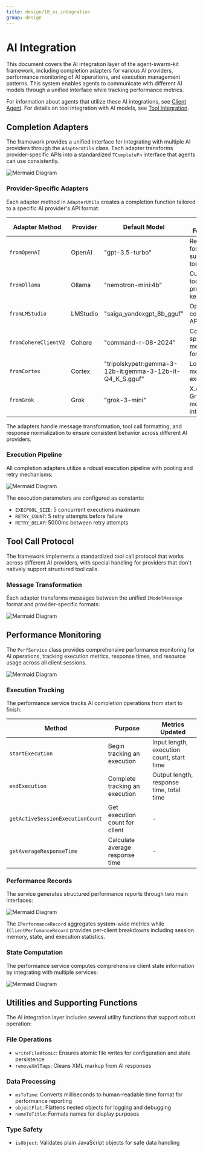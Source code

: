 ```yaml
---
title: design/18_ai_integration
group: design
---
```


# AI Integration

This document covers the AI integration layer of the agent-swarm-kit framework, including completion adapters for various AI providers, performance monitoring of AI operations, and execution management patterns. This system enables agents to communicate with different AI models through a unified interface while tracking performance metrics.

For information about agents that utilize these AI integrations, see [Client Agent](./04_Client_Agent.md). For details on tool integration with AI models, see [Tool Integration](./24_Tool_Integration.md).

## Completion Adapters

The framework provides a unified interface for integrating with multiple AI providers through the `AdapterUtils` class. Each adapter transforms provider-specific APIs into a standardized `TCompleteFn` interface that agents can use consistently.

![Mermaid Diagram](./diagrams\18_AI_Integration_0.svg)

### Provider-Specific Adapters

Each adapter method in `AdapterUtils` creates a completion function tailored to a specific AI provider's API format:

| Adapter Method | Provider | Default Model | Key Features |
|---|---|---|---|
| `fromOpenAI` | OpenAI | "gpt-3.5-turbo" | Response format support, tool calls |
| `fromOllama` | Ollama | "nemotron-mini:4b" | Custom tool protocol, keep-alive |
| `fromLMStudio` | LMStudio | "saiga_yandexgpt_8b_gguf" | OpenAI-compatible API |
| `fromCohereClientV2` | Cohere | "command-r-08-2024" | Cohere-specific message format |
| `fromCortex` | Cortex | "tripolskypetr:gemma-3-12b-it:gemma-3-12b-it-Q4_K_S.gguf" | Local model execution |
| `fromGrok` | Grok | "grok-3-mini" | X.AI's Grok model integration |

The adapters handle message transformation, tool call formatting, and response normalization to ensure consistent behavior across different AI providers.

### Execution Pipeline

All completion adapters utilize a robust execution pipeline with pooling and retry mechanisms:

![Mermaid Diagram](./diagrams\18_AI_Integration_1.svg)

The execution parameters are configured as constants:
- `EXECPOOL_SIZE`: 5 concurrent executions maximum
- `RETRY_COUNT`: 5 retry attempts before failure
- `RETRY_DELAY`: 5000ms between retry attempts

## Tool Call Protocol

The framework implements a standardized tool call protocol that works across different AI providers, with special handling for providers that don't natively support structured tool calls.

### Message Transformation

Each adapter transforms messages between the unified `IModelMessage` format and provider-specific formats:

![Mermaid Diagram](./diagrams\18_AI_Integration_3.svg)

## Performance Monitoring

The `PerfService` class provides comprehensive performance monitoring for AI operations, tracking execution metrics, response times, and resource usage across all client sessions.

![Mermaid Diagram](./diagrams\18_AI_Integration_4.svg)

### Execution Tracking

The performance service tracks AI completion operations from start to finish:

| Method | Purpose | Metrics Updated |
|---|---|---|
| `startExecution` | Begin tracking an execution | Input length, execution count, start time |
| `endExecution` | Complete tracking an execution | Output length, response time, total time |
| `getActiveSessionExecutionCount` | Get execution count for client | - |
| `getAverageResponseTime` | Calculate average response time | - |

### Performance Records

The service generates structured performance reports through two main interfaces:

![Mermaid Diagram](./diagrams\18_AI_Integration_5.svg)

The `IPerformanceRecord` aggregates system-wide metrics while `IClientPerfomanceRecord` provides per-client breakdowns including session memory, state, and execution statistics.

### State Computation

The performance service computes comprehensive client state information by integrating with multiple services:

![Mermaid Diagram](./diagrams\18_AI_Integration_6.svg)

## Utilities and Supporting Functions

The AI integration layer includes several utility functions that support robust operation:

### File Operations
- `writeFileAtomic`: Ensures atomic file writes for configuration and state persistence
- `removeXmlTags`: Cleans XML markup from AI responses

### Data Processing
- `msToTime`: Converts milliseconds to human-readable time format for performance reporting
- `objectFlat`: Flattens nested objects for logging and debugging
- `nameToTitle`: Formats names for display purposes

### Type Safety
- `isObject`: Validates plain JavaScript objects for safe data handling
